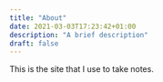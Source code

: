 ```yaml
---
title: "About"
date: 2021-03-03T17:23:42+01:00
description: "A brief description"
draft: false
---
```


This is the site that I use to take notes.